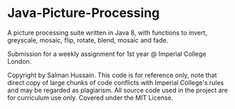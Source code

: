 # Java-Picture-Processing
 A picture processing suite written in Java 8, with functions to invert, greyscale, mosaic, flip, rotate, blend, mosaic and fade. 
 
Submission for a weekly assignment for 1st year @ Imperial College London. 


Copyright by Salman Hussain. This code is for reference only, note that direct copy of large chunks of code conflicts with Imperial College's rules and may be regarded as plagiarism. All source code used in the project are for curriculum use only. Covered under the MIT License.


